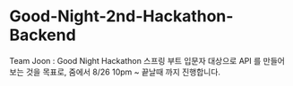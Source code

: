 # Good-Night-2nd-Hackathon-Backend
Team Joon : Good Night Hackathon 스프링 부트 입문자 대상으로 API 를 만들어 보는 것을 목표로, 줌에서 8/26 10pm ~ 끝날때 까지 진행합니다.
